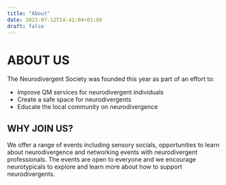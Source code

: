 ```yaml
---
title: "About"
date: 2022-07-12T14:41:04+01:00
draft: false
---
```


# ABOUT US

The Neurodivergent Society was founded this year as part of an effort to:

* Improve QM services for neurodivergent individuals
* Create a safe space for neurodivergents
* Educate the local community on neurodivergence

## WHY JOIN US?
We offer a range of events including sensory socials, opportunities to learn about neurodivergence and networking events with neurodivergent professionals. The events are open to everyone and we encourage neurotypicals to explore and learn more about how to support neurodivergents. 